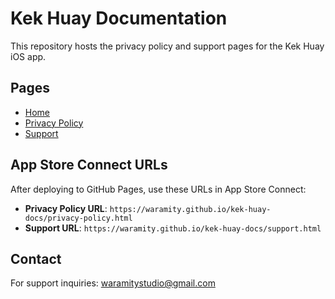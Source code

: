 # Kek Huay Documentation

This repository hosts the privacy policy and support pages for the Kek Huay iOS app.

## Pages

- [Home](https://waramity.github.io/kek-huay-docs/)
- [Privacy Policy](https://waramity.github.io/kek-huay-docs/privacy-policy.html)
- [Support](https://waramity.github.io/kek-huay-docs/support.html)

## App Store Connect URLs

After deploying to GitHub Pages, use these URLs in App Store Connect:

- **Privacy Policy URL**: `https://waramity.github.io/kek-huay-docs/privacy-policy.html`
- **Support URL**: `https://waramity.github.io/kek-huay-docs/support.html`

## Contact

For support inquiries: waramitystudio@gmail.com